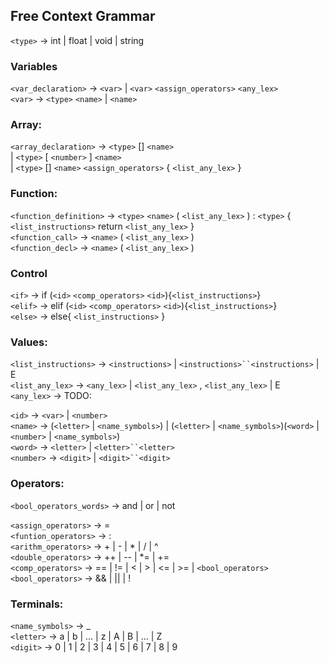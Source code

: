 ## Free Context Grammar
`<type>` -> int | float | void | string

### Variables
`<var_declaration>` -> `<var>` | `<var>` `<assign_operators>` `<any_lex>`  
`<var>` -> `<type>` `<name>` | `<name>`  


### Array:
`<array_declaration>` -> `<type>` [] `<name>`  
       | `<type>` [ `<number>` ] `<name>`  
       | `<type>` [] `<name>` `<assign_operators>` { `<list_any_lex>` }   

### Function:
`<function_definition>` -> `<type>`  `<name>` ( `<list_any_lex>` ) : `<type>` { `<list_instructions>` return `<list_any_lex>` }  
`<function_call>` -> `<name>` ( `<list_any_lex>` )  
`<function_decl>` -> `<name>` ( `<list_any_lex>` )  

### Control
`<if>` -> if (`<id>` `<comp_operators>` `<id>`){`<list_instructions>`}  
`<elif>` -> elif (`<id>` `<comp_operators>` `<id>`){`<list_instructions>`}  
`<else>` -> else{ `<list_instructions>` }  

### Values:
`<list_instructions>` -> `<instructions>` | `<instructions>``<instructions>` | E  
`<list_any_lex>` -> `<any_lex>` | `<list_any_lex>` , `<list_any_lex>` | E  
`<any_lex>` -> TODO:  

`<id>` -> `<var>` | `<number>`   
`<name>` -> (`<letter>` | `<name_symbols>`) | (`<letter>` | `<name_symbols>`)(`<word>` | `<number>` | `<name_symbols>`)  
`<word>` -> `<letter>` | `<letter>``<letter>`  
`<number>` -> `<digit>` | `<digit>``<digit>`   

### Operators:
`<bool_operators_words>` -> and | or | not  

`<assign_operators>` -> =  
`<funtion_operators>` -> :  
`<arithm_operators>` -> + | - | * | / | ^  
`<double_operators>` -> ++ | -- | *= | +=  
`<comp_operators>` -> == | != | < | > | <= | >=  | `<bool_operators>`  
`<bool_operators>` -> && | || | !  

### Terminals:
`<name_symbols>` ->  _   
`<letter>` -> a | b | ... | z | A | B | ... | Z  
`<digit>` -> 0 | 1 | 2 | 3 | 4 | 5 | 6 | 7 | 8 | 9   

